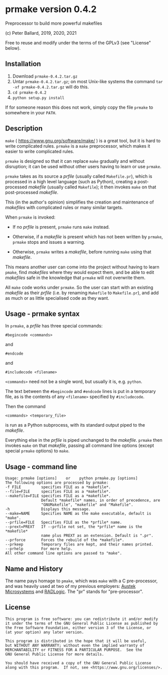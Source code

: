 # prmake version 0.4.2
Preprocessor to build more powerful makefiles

(c) Peter Ballard, 2019, 2020, 2021

Free to reuse and modify under the terms of the GPLv3 (see "License" below).

Installation
------------
1. Download `prmake-0.4.2.tar.gz`
2. Untar `prmake-0.4.2.tar.gz`; on most Unix-like systems the command `tar -xf prmake-0.4.2.tar.gz` will do this.
3. `cd prmake-0.4.2`
4. `python setup.py install`

If for someone reason this does not work, simply copy the file `prmake` to somewhere in your `PATH`.

Description
-----------
`make` ( https://www.gnu.org/software/make/ ) is a great tool, but it is hard to write complicated rules.
`prmake` is a `make` preprocessor, which makes it easier to write complicated rules.

`prmake` is designed so that it can replace `make` gradually and without disruption;
it can be used without other users having to learn or use `prmake`.

`prmake` takes as its source a *prfile* (usually called `Makefile.pr`),
which is processed in a high level language (such as Python),
creating a post-processed *makefile* (usually called `Makefile`);
it then invokes `make` on that post-processed *makefile*.

This (in the author's opinion) simplifies the creation and maintenance of
*makefiles* with complicated rules or many similar targets.

When `prmake` is invoked:
- If no *prfile* is present, `prmake` runs `make` instead.

- Otherwise, if a *makefile* is present which has not been written by `prmake`,
  `prmake` stops and issues a warning.

- Otherwise, `prmake` writes a *makefile*,
  before running `make` using that *makefile*.

This means another user can come into the project without having to learn `pmake`,
find *makefiles* where they would expect them,
and be able to edit *makefiles* safe in the knowledge that `prmake` will not overwrite them.

All `make` code works under `prmake`. So the user can start with an existing *makefile* as their *prfile*
(i.e. by renaming `Makefile` to `Makefile.pr`),
and add as much or as little specialised code as they want.

Usage - prmake syntax
---------------------
In `prmake`, a *prfile* has three special commands:

    #begincode <commands>

and

    #endcode

and

    #includecode <filename>

`<commands>` need not be a single word, but usually it is, e.g. `python`.

The text between the `#begincode` and `#endcode` lines is put in a temporary file,
as is the contents of any `<filename>` specified by `#includecode`.

Then the command

    <commands> <temporary_file>

is run as a Python subprocess,
with its standard output piped to the *makefile*.

Everything else in the *prfile* is piped unchanged to the *makefile*.
`prmake` then invokes `make` on that *makefile*,
passing all command line options (except special `prmake` options) to `make`.

Usage - command line
--------------------

    Usage: prmake [options]    or    python prmake.py [options]
    The following options are processed by prmake:
    -f FILE         specifies FILE as a *makefile*.
    --file=FILE     specifies FILE as a *makefile*.
    --makefile=FILE specifies FILE as a *makefile*.
                    Default *makefile* names, in order of precedence, are
                    "GNUMakefile", "makefile" and "Makefile".
    -h              Displays this message.
    --make=NAME     Specifies NAME as the make executable, default is "make".
    --prfile=FILE   Specifies FILE as the *prfile* name.
    --prext=PREXT   If --prfile not set, the *prfile* name is the *makefile*
                    name plus PREXT as an extension. Default is ".pr".
    --prforce       Forces the rebuild of the *makefile*.
    --prkeep        Temporary files are kept, and their names printed.
    --prhelp        For more help.
    All other command line options are passed to "make".

Name and History
----------------
The name pays homage to `pmake`, which was `make` with a C pre-processor,
and was heavily used at two of my previous employers:
[Austek Microsystems](https://en.wikipedia.org/wiki/Austek_Microsystems)
and [RADLogic](https://www.radlogic.com.au/).
The "pr" stands for "pre-processor".

License
-------
    This program is free software: you can redistribute it and/or modify
    it under the terms of the GNU General Public License as published by
    the Free Software Foundation, either version 3 of the License, or
    (at your option) any later version.

    This program is distributed in the hope that it will be useful,
    but WITHOUT ANY WARRANTY; without even the implied warranty of
    MERCHANTABILITY or FITNESS FOR A PARTICULAR PURPOSE.  See the
    GNU General Public License for more details.

    You should have received a copy of the GNU General Public License
    along with this program.  If not, see <https://www.gnu.org/licenses/>.
